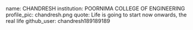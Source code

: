 name: CHANDRESH
institution: POORNIMA COLLEGE OF ENGINEERING
profile_pic: chandresh.png
quote: Life is going to start now onwards, the real life
github_user: chandresh189189189
